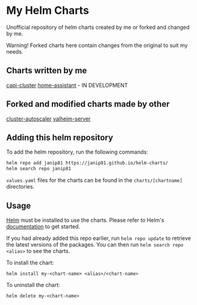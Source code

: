 # My Helm Charts

Unofficial repository of helm charts created by me or forked and changed by me.

Warning! Forked charts here contain changes from the original to suit my needs.

## Charts written by me

  [capi-cluster](https://github.com/janip81/helm-charts/tree/main/charts/capi-cluster)
  [home-assistant](https://github.com/janip81/helm-charts/tree/main/charts/home-assistant) - IN DEVELOPMENT

## Forked and modified charts made by other

  [cluster-autoscaler](https://github.com/kubernetes/autoscaler/tree/master/charts/cluster-autoscaler)
  [valheim-server](https://github.com/kriegalex/k8s-charts/tree/main/charts/valheim-server)

## Adding this helm repository

To add the helm repository, run the following commands:

```bash
helm repo add janip81 https://janip81.github.io/helm-charts/
helm search repo janip81
```

`values.yaml` files for the charts can be found in the `charts/[chartname]` directories.

## Usage

[Helm](https://helm.sh) must be installed to use the charts.  Please refer to
Helm's [documentation](https://helm.sh/docs) to get started.

If you had already added this repo earlier, run `helm repo update` to retrieve
the latest versions of the packages.  You can then run `helm search repo
<alias>` to see the charts.

To install the <chart-name> chart:

    helm install my-<chart-name> <alias>/<chart-name>

To uninstall the chart:

    helm delete my-<chart-name>